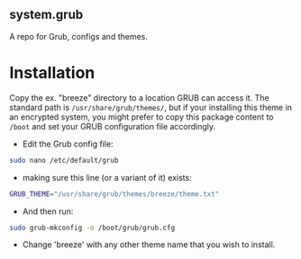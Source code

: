 ## system.grub
A repo for Grub, configs and themes.

# Installation
Copy the ex. "breeze" directory to a location GRUB can access it. The standard path is ```/usr/share/grub/themes/```, but if your installing this theme in an encrypted system, you might prefer to copy this package content to ```/boot``` and set your GRUB configuration file accordingly.
  - Edit the Grub config file:
```bash
sudo nano /etc/default/grub
```
  - making sure this line (or a variant of it) exists:
```bash
GRUB_THEME="/usr/share/grub/themes/breeze/theme.txt"
```
  - And then run:
```bash
sudo grub-mkconfig -o /boot/grub/grub.cfg
```
  - Change 'breeze' with any other theme name that you wish to install.
